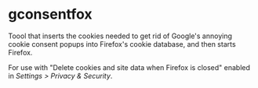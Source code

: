 # gconsentfox

Toool that inserts the cookies needed to get rid of Google's annoying cookie
consent popups into Firefox's cookie database, and then starts Firefox.

For use with "Delete cookies and site data when Firefox is closed" enabled
in _Settings > Privacy & Security_.
